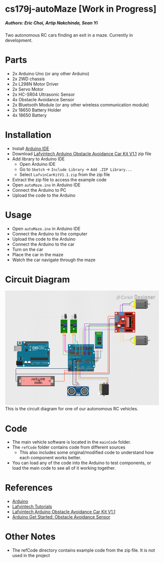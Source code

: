 # cs179j-autoMaze [Work in Progress]
##### Authors: Eric Choi, Artip Nakchinda, Sean Yi
Two autonomous RC cars finding an exit in a maze.
Currently in development.

# Parts
- 2x Arduino Uno (or any other Arduino)
- 2x 2WD chassis
- 2x L298N Motor Driver
- 2x Servo Motor
- 2x HC-SR04 Ultrasonic Sensor
- 4x Obstacle Avoidance Sensor
- 2x Bluetooth Module (or any other wireless communication module)
- 2x 18650 Battery Holder
- 4x 18650 Battery


# Installation
- Install [Arduino IDE](https://www.arduino.cc/)
- Download [Lafvintech Arduino Obstacle Avoidance Car Kit V1.1](https://www.dropbox.com/sh/a9449isour59wxb/AABICqcGMIcvmcbBOA_38-Tsa?e=7&dl=0) zip file
- Add library to Arduino IDE
  - Open Arduino IDE
  - Go to `Sketch` -> `Include Library` -> `Add .ZIP Library...`
  - Select `LafvinCarKitV1.1.zip` from the zip file
- Extract the zip file to access the example code
- Open `autoMaze.ino` in Arduino IDE
- Connect the Arduino to PC
- Upload the code to the Arduino


# Usage
- Open `autoMaze.ino` in Arduino IDE
- Connect the Arduino to the computer
- Upload the code to the Arduino
- Connect the Arduino to the car
- Turn on the car
- Place the car in the maze
- Watch the car navigate through the maze

# Circuit Diagram
![Expanded Circuit Diagram](./images/circuitdiag_v1.png)
This is the circuit diagram for one of our autonomous RC vehicles.

# Code
- The main vehicle software is located in the `mainCode` folder.
- The `refCode` folder contains code from different sources
  - This also includes some original/modified code to understand how each component works better.
- You can load any of the code into the Arduino to test components, or load the main code to see all of it working together.

# References
- [Arduino](https://www.arduino.cc/)
- [Lafvintech Tutorials](https://lafvintech.com/pages/tutorials)
- [Lafvintech Arduino Obstacle Avoidance Car Kit V1.1](https://www.dropbox.com/sh/a9449isour59wxb/AABICqcGMIcvmcbBOA_38-Tsa?e=7&dl=0)
- [Arduino Get Started: Obstacle Avoidance Sensor](https://arduinogetstarted.com/tutorials/arduino-infrared-obstacle-avoidance-sensor)

# Other Notes
- The refCode directory contains example code from the zip file. It is not used in the project
